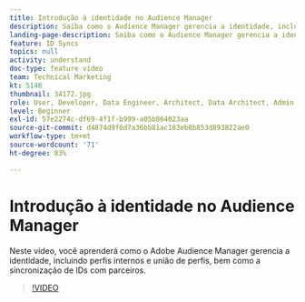 ```yaml
---
title: Introdução à identidade no Audience Manager
description: Saiba como o Audience Manager gerencia a identidade, incluindo perfis internos e união de perfis, bem como a sincronização de ID com parceiros.
landing-page-description: Saiba como o Audience Manager gerencia a identidade, incluindo perfis internos e união de perfis, bem como a sincronização de ID com parceiros.
feature: ID Syncs
topics: null
activity: understand
doc-type: feature video
team: Technical Marketing
kt: 5146
thumbnail: 34172.jpg
role: User, Developer, Data Engineer, Architect, Data Architect, Admin, Leader
level: Beginner
exl-id: 57e2274c-df69-4f1f-b999-a05b864023aa
source-git-commit: d4874d9f6d7a36bb81ac183eb8b853d893822ae0
workflow-type: tm+mt
source-wordcount: '71'
ht-degree: 83%

---
```


# Introdução à identidade no Audience Manager

Neste vídeo, você aprenderá como o Adobe Audience Manager gerencia a identidade, incluindo perfis internos e união de perfis, bem como a sincronização de IDs com parceiros.

>[!VIDEO](https://video.tv.adobe.com/v/34172/?quality=12)
